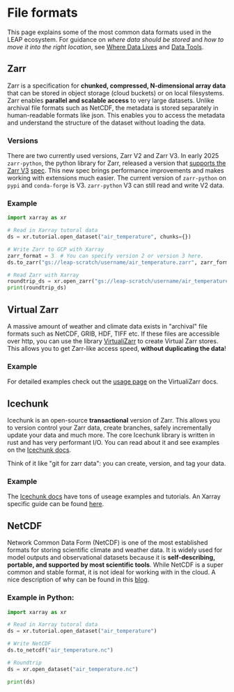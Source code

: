 # File formats

This page explains some of the most common data formats used in the LEAP ecosystem. For guidance on *where data should be stored* and *how to move it into the right location*, see [Where Data Lives](data_locations) and [Data Tools](data_tools).

## Zarr

Zarr is a specification for **chunked, compressed, N-dimensional array data** that can be stored in object storage (cloud buckets) or on local filesystems. Zarr enables **parallel and scalable access** to very large datasets. Unlike archival file formats such as NetCDF, the metadata is stored separately in human-readable formats like json. This enables you to access the metadata and understand the structure of the dataset without loading the data.

### Versions

There are two currently used versions, Zarr V2 and Zarr V3. In early 2025 `zarr-python`, the python library for Zarr, released a version that [supports the Zarr V3](https://zarr.dev/blog/zarr-python-3-release/) [spec](https://zarr-specs.readthedocs.io/en/latest/v3/core/). This new spec brings performance improvements and makes working with extensions much easier. The current version of `zarr-python` on `pypi` and `conda-forge` is V3. `zarr-python` V3 can still read and write V2 data.

### Example

```python
import xarray as xr

# Read in Xarray tutoral data
ds = xr.tutorial.open_dataset("air_temperature", chunks={})

# Write Zarr to GCP with Xarray
zarr_format = 3  # You can specify version 2 or version 3 here.
ds.to_zarr("gs://leap-scratch/username/air_temperature.zarr", zarr_format=zarr_format)

# Read Zarr with Xarray
roundtrip_ds = xr.open_zarr("gs://leap-scratch/username/air_temperature.zarr")
print(roundtrip_ds)
```

## Virtual Zarr

A massive amount of weather and climate data exists in "archival" file formats such as NetCDF, GRIB, HDF, TIFF etc. If these files are accessible over http, you can use the library [VirtualiZarr](https://virtualizarr.readthedocs.io/en/stable/) to create Virtual Zarr stores. This allows you to get Zarr-like access speed, **without duplicating the data**!

### Example

For detailed examples check out the [usage page](https://virtualizarr.readthedocs.io/en/stable/usage.html) on the VirtualiZarr docs.

## Icechunk

Icechunk is an open-source **transactional** version of Zarr. This allows you to version control your Zarr data, create branches, safely incrementally update your data and much more. The core Icechunk library is written in rust and has very performant I/O. You can read about it and see examples on the [Icechunk docs](https://icechunk.io/en/latest/overview/).

Think of it like "git for zarr data": you can create, version, and tag your data.

### Example

The [Icechunk docs](https://icechunk.io/en/latest/overview/) have tons of useage examples and tutorials. An Xarray specific guide can be found [here](https://icechunk.io/en/latest/xarray/).

## NetCDF

Network Common Data Form (NetCDF) is one of the most established formats for storing scientific climate and weather data. It is widely used for model outputs and observational datasets because it is **self-describing, portable, and supported by most scientific tools**. While NetCDF is a super common and stable format, it is not ideal for working with in the cloud. A nice description of why can be found in this [blog](https://earthmover.io/blog/fundamentals-what-is-cloud-optimized-scientific-data).

### Example in Python:

```python
import xarray as xr

# Read in Xarray tutoral data
ds = xr.tutorial.open_dataset("air_temperature")

# Write NetCDF
ds.to_netcdf("air_temperature.nc")

# Roundtrip
ds = xr.open_dataset("air_temperature.nc")

print(ds)
```
